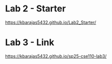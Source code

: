 # Lab 2 - Starter

https://kbarajas5432.github.io/Lab2_Starter/

# Lab 3 - Link
https://kbarajas5432.github.io/sp25-cse110-lab3/